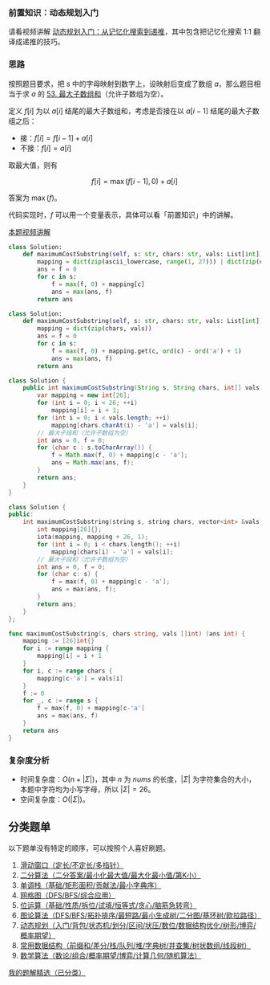 ### 前置知识：动态规划入门

请看视频讲解 [动态规划入门：从记忆化搜索到递推](https://www.bilibili.com/video/BV1Xj411K7oF/)，其中包含把记忆化搜索 1:1 翻译成递推的技巧。

### 思路

按照题目要求，把 $s$ 中的字母映射到数字上，设映射后变成了数组 $a$，那么题目相当于求 $a$ 的 [53. 最大子数组和](https://leetcode.cn/problems/maximum-subarray/)（允许子数组为空）。

定义 $f[i]$ 为以 $a[i]$ 结尾的最大子数组和，考虑是否接在以 $a[i-1]$ 结尾的最大子数组之后：

- 接：$f[i] = f[i-1] + a[i]$
- 不接：$f[i] = a[i]$

取最大值，则有

$$
f[i] = \max(f[i-1],0) + a[i]
$$

答案为 $\max(f)$。

代码实现时，$f$ 可以用一个变量表示，具体可以看「前置知识」中的讲解。

[本题视频讲解](https://www.bilibili.com/video/BV1Ga4y1M72A/)

```py [sol-Python3]
class Solution:
    def maximumCostSubstring(self, s: str, chars: str, vals: List[int]) -> int:
        mapping = dict(zip(ascii_lowercase, range(1, 27))) | dict(zip(chars, vals))
        ans = f = 0
        for c in s:
            f = max(f, 0) + mapping[c]
            ans = max(ans, f)
        return ans
```

```py [sol-Python3 写法二]
class Solution:
    def maximumCostSubstring(self, s: str, chars: str, vals: List[int]) -> int:
        mapping = dict(zip(chars, vals))
        ans = f = 0
        for c in s:
            f = max(f, 0) + mapping.get(c, ord(c) - ord('a') + 1)
            ans = max(ans, f)
        return ans
```

```java [sol-Java]
class Solution {
    public int maximumCostSubstring(String s, String chars, int[] vals) {
        var mapping = new int[26];
        for (int i = 0; i < 26; ++i)
            mapping[i] = i + 1;
        for (int i = 0; i < vals.length; ++i)
            mapping[chars.charAt(i) - 'a'] = vals[i];
        // 最大子段和（允许子数组为空）
        int ans = 0, f = 0;
        for (char c : s.toCharArray()) {
            f = Math.max(f, 0) + mapping[c - 'a'];
            ans = Math.max(ans, f);
        }
        return ans;
    }
}
```

```cpp [sol-C++]
class Solution {
public:
    int maximumCostSubstring(string s, string chars, vector<int> &vals) {
        int mapping[26]{};
        iota(mapping, mapping + 26, 1);
        for (int i = 0; i < chars.length(); ++i)
            mapping[chars[i] - 'a'] = vals[i];
        // 最大子段和（允许子数组为空）
        int ans = 0, f = 0;
        for (char c: s) {
            f = max(f, 0) + mapping[c - 'a'];
            ans = max(ans, f);
        }
        return ans;
    }
};
```

```go [sol-Go]
func maximumCostSubstring(s, chars string, vals []int) (ans int) {
	mapping := [26]int{}
	for i := range mapping {
		mapping[i] = i + 1
	}
	for i, c := range chars {
		mapping[c-'a'] = vals[i]
	}
	f := 0
	for _, c := range s {
		f = max(f, 0) + mapping[c-'a']
		ans = max(ans, f)
	}
	return ans
}
```

### 复杂度分析

- 时间复杂度：$O(n+|\Sigma|)$，其中 $n$ 为 $\textit{nums}$ 的长度，$|\Sigma|$ 为字符集合的大小，本题中字符均为小写字母，所以 $|\Sigma|=26$。
- 空间复杂度：$O(|\Sigma|)$。

## 分类题单

以下题单没有特定的顺序，可以按照个人喜好刷题。

1. [滑动窗口（定长/不定长/多指针）](https://leetcode.cn/circle/discuss/0viNMK/)
2. [二分算法（二分答案/最小化最大值/最大化最小值/第K小）](https://leetcode.cn/circle/discuss/SqopEo/)
3. [单调栈（基础/矩形面积/贡献法/最小字典序）](https://leetcode.cn/circle/discuss/9oZFK9/)
4. [网格图（DFS/BFS/综合应用）](https://leetcode.cn/circle/discuss/YiXPXW/)
5. [位运算（基础/性质/拆位/试填/恒等式/贪心/脑筋急转弯）](https://leetcode.cn/circle/discuss/dHn9Vk/)
6. [图论算法（DFS/BFS/拓扑排序/最短路/最小生成树/二分图/基环树/欧拉路径）](https://leetcode.cn/circle/discuss/01LUak/)
7. [动态规划（入门/背包/状态机/划分/区间/状压/数位/数据结构优化/树形/博弈/概率期望）](https://leetcode.cn/circle/discuss/tXLS3i/)
8. [常用数据结构（前缀和/差分/栈/队列/堆/字典树/并查集/树状数组/线段树）](https://leetcode.cn/circle/discuss/mOr1u6/)
9. [数学算法（数论/组合/概率期望/博弈/计算几何/随机算法）](https://leetcode.cn/circle/discuss/IYT3ss/)

[我的题解精选（已分类）](https://github.com/EndlessCheng/codeforces-go/blob/master/leetcode/SOLUTIONS.md)
